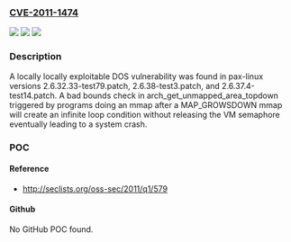### [CVE-2011-1474](https://cve.mitre.org/cgi-bin/cvename.cgi?name=CVE-2011-1474)
![](https://img.shields.io/static/v1?label=Product&message=n%2Fa&color=blue)
![](https://img.shields.io/static/v1?label=Version&message=n%2Fa&color=blue)
![](https://img.shields.io/static/v1?label=Vulnerability&message=n%2Fa&color=brighgreen)

### Description

A locally locally exploitable DOS vulnerability was found in pax-linux versions 2.6.32.33-test79.patch, 2.6.38-test3.patch, and 2.6.37.4-test14.patch. A bad bounds check in arch_get_unmapped_area_topdown triggered by programs doing an mmap after a MAP_GROWSDOWN mmap will create an infinite loop condition without releasing the VM semaphore eventually leading to a system crash.

### POC

#### Reference
- http://seclists.org/oss-sec/2011/q1/579

#### Github
No GitHub POC found.


